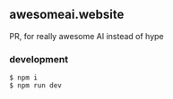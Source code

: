 ## awesomeai.website

PR, for really awesome AI instead of hype

### development
```
$ npm i
$ npm run dev
```
